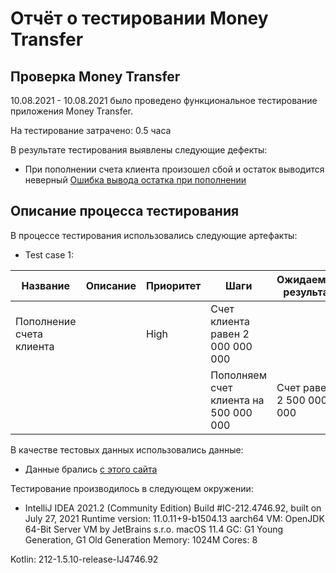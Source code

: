 # Отчёт о тестировании Money Transfer

## Проверка Money Transfer

10.08.2021 - 10.08.2021 было проведено функциональное тестирование приложения Money Transfer.

На тестирование затрачено: 0.5 часа

В результате тестирования выявлены следующие дефекты:
* При пополнении счета клиента произошел сбой и остаток выводится неверный [Ошибка вывода остатка при пополнении](https://github.com/Stasanela/java_HW_1.2_Task_1/issues/2#issue-968466439)

## Описание процесса тестирования

В процессе тестирования использовались следующие артефакты:
* Test case 1:
 
| Название                 | Описание  | Приоритет | Шаги                                  | Ожидаемый результат      |
|--------------------------|-----------|-----------|---------------------------------------|--------------------------|
| Пополнение счета клиента |           | High      | Счет клиента равен 2 000 000 000      |                          |
|                          |           |           | Пополняем счет клиента на 500 000 000 | Счет равен 2 500 000 000 |

В качестве тестовых данных использовались данные:
* Данные брались [с этого сайта](https://github.com/netology-code/javaqa-homeworks/tree/master/programming)

Тестирование производилось в следующем окружении:
* IntelliJ IDEA 2021.2 (Community Edition)
Build #IC-212.4746.92, built on July 27, 2021
Runtime version: 11.0.11+9-b1504.13 aarch64
VM: OpenJDK 64-Bit Server VM by JetBrains s.r.o.
macOS 11.4
GC: G1 Young Generation, G1 Old Generation
Memory: 1024M
Cores: 8

Kotlin: 212-1.5.10-release-IJ4746.92
